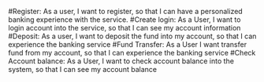 #Register:
As a user, I want to register, so that I can have a personalized banking experience with the service.
#Create login:
As a User, I want to login account into the service, so that I can see my account information
#Deposit:
As a user, I want to deposit the fund into my account, so that I can experience the banking service
#Fund Transfer:
As a User I want transfer fund from my account, so that I can experience the banking service
#Check Account balance:
As a User, I want to check account balance into the system, so that I can see my account balance
